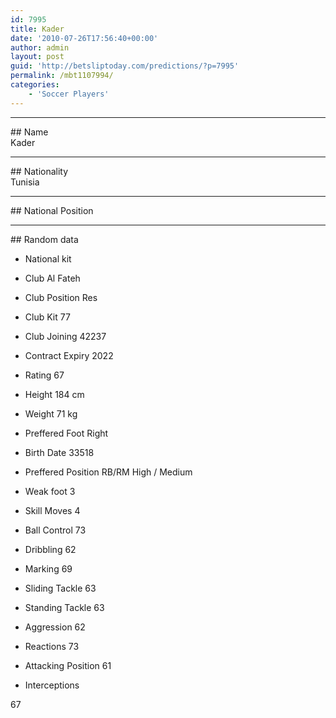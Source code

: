 ```yaml
---
id: 7995
title: Kader
date: '2010-07-26T17:56:40+00:00'
author: admin
layout: post
guid: 'http://betsliptoday.com/predictions/?p=7995'
permalink: /mbt1107994/
categories:
    - 'Soccer Players'
---
```


- - - - - -

\## Name  
 Kader

- - - - - -

\## Nationality  
 Tunisia

- - - - - -

\## National Position

- - - - - -

\## Random data

- National kit
- Club
 Al Fateh

- Club Position
 Res

- Club Kit
 77

- Club Joining
 42237

- Contract Expiry
 2022

- Rating
 67

- Height
 184 cm

- Weight
 71 kg

- Preffered Foot
 Right

- Birth Date
 33518

- Preffered Position
 RB/RM High / Medium

- Weak foot
 3

- Skill Moves
 4

- Ball Control
 73

- Dribbling
 62

- Marking
 69

- Sliding Tackle
 63

- Standing Tackle
 63

- Aggression
 62

- Reactions
 73

- Attacking Position
 61

- Interceptions

 67